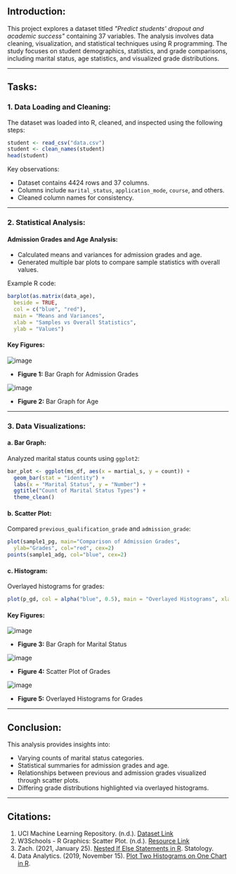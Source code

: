 ## Introduction:
This project explores a dataset titled *"Predict students' dropout and academic success"* containing 37 variables. The analysis involves data cleaning, visualization, and statistical techniques using R programming. The study focuses on student demographics, statistics, and grade comparisons, including marital status, age statistics, and visualized grade distributions.

---

## Tasks:

### 1. Data Loading and Cleaning:
The dataset was loaded into R, cleaned, and inspected using the following steps:

```R
student <- read_csv("data.csv")
student <- clean_names(student)
head(student)
```

Key observations:
- Dataset contains 4424 rows and 37 columns.
- Columns include `marital_status`, `application_mode`, `course`, and others.
- Cleaned column names for consistency.

---

### 2. Statistical Analysis:
#### Admission Grades and Age Analysis:

- Calculated means and variances for admission grades and age.
- Generated multiple bar plots to compare sample statistics with overall values.

Example R code:

```R
barplot(as.matrix(data_age), 
  beside = TRUE, 
  col = c("blue", "red"),
  main = "Means and Variances", 
  xlab = "Samples vs Overall Statistics", 
  ylab = "Values")
```

#### Key Figures:

![image](https://github.com/user-attachments/assets/f5dd8863-0215-465e-9e4c-c13553ac0a78)

- **Figure 1:** Bar Graph for Admission Grades

![image](https://github.com/user-attachments/assets/98e5f58d-d89c-4886-b18e-17addb845059)

- **Figure 2:** Bar Graph for Age

---

### 3. Data Visualizations:

#### a. Bar Graph:
Analyzed marital status counts using `ggplot2`:

```R
bar_plot <- ggplot(ms_df, aes(x = martial_s, y = count)) +
  geom_bar(stat = "identity") +
  labs(x = "Marital Status", y = "Number") +
  ggtitle("Count of Marital Status Types") +
  theme_clean()
```

#### b. Scatter Plot:
Compared `previous_qualification_grade` and `admission_grade`:

```R
plot(sample1_pg, main="Comparison of Admission Grades", 
  ylab="Grades", col="red", cex=2)
points(sample1_adg, col="blue", cex=2)
```

#### c. Histogram:
Overlayed histograms for grades:

```R
plot(p_gd, col = alpha("blue", 0.5), main = "Overlayed Histograms", xlab = "Grades")
```

#### Key Figures:
![image](https://github.com/user-attachments/assets/760ba96c-6ce9-40e8-af0a-3ae144b6b55c)

- **Figure 3:** Bar Graph for Marital Status

![image](https://github.com/user-attachments/assets/b9293415-4128-45fe-a6cc-f1175f0c2867)

- **Figure 4:** Scatter Plot of Grades

![image](https://github.com/user-attachments/assets/234aa7c6-ae32-4630-a2ae-8b7f701a3619)

- **Figure 5:** Overlayed Histograms for Grades

---

## Conclusion:
This analysis provides insights into:
- Varying counts of marital status categories.
- Statistical summaries for admission grades and age.
- Relationships between previous and admission grades visualized through scatter plots.
- Differing grade distributions highlighted via overlayed histograms.

---

## Citations:
1. UCI Machine Learning Repository. (n.d.). [Dataset Link](https://archive.ics.uci.edu/dataset/697/predict+students+dropout+and+academic+success)
2. W3Schools - R Graphics: Scatter Plot. (n.d.). [Resource Link](https://www.w3schools.com/r/r_graph_scatterplot.asp)
3. Zach. (2021, January 25). [Nested If Else Statements in R](https://www.statology.org/nested-ifelse-in-r/). Statology.
4. Data Analytics. (2019, November 15). [Plot Two Histograms on One Chart in R](https://www.dataanalytics.org.uk/plot-two-overlapping-histograms-on-one-chart-in-r/).

